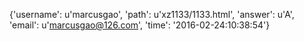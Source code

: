 {'username': u'marcusgao', 'path': u'xz1133/1133.html', 'answer': u'A', 'email': u'marcusgao@126.com', 'time': '2016-02-24:10:38:54'}